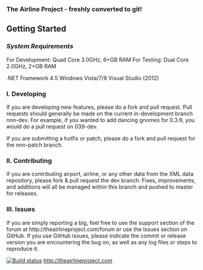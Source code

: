 <h3>The Airline Project - freshly converted to git!</h3>

<h2>Getting Started</h2>

<h3><i>System Requirements</i></h3>
For Development: Quad Core 3.0GHz, 6+GB RAM
For Testing: Dual Core 2.0GHz, 2+GB RAM

.NET Framework 4.5
Windows Vista/7/8
Visual Studio (2012)

<h3>I. Developing</h3>
If you are developing new features, please do a fork and pull request. Pull requests should generally be made on the current in-development branch nnn-dev.
For example, if you wanted to add dancing gnomes for 0.3.9, you would do a pull request on 039-dev.

If you are submitting a hotfix or patch, please do a fork and pull request for the nnn-patch branch. 

<h3>II. Contributing</h3>
If you are contributing airport, airline, or any other data from the XML data repository, please fork & pull request the dev branch. Fixes, improvements, and additions
will all be managed within this branch and pushed to master for releases. 

<h3>III. Issues</h3>
If you are simply reporting a big, feel free to use the support section of the forum at http://theairlineproject.com/forum or use the Issues section on GitHub. 
If you use GitHub issues, please indicate the commit or release version you are encountering the bug on, as well as any log files or steps to reproduce it. 

[![Build status](https://ci.appveyor.com/api/projects/status?id=s5f7vds1owe9g4rv)](https://ci.appveyor.com/project/theairlineproject-desktop)
http://theairlineproject.com
